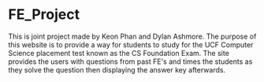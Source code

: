 # FE_Project

This is joint project made by Keon Phan and Dylan Ashmore.
The purpose of this website is to provide a way for students to study for the UCF Computer Science placement test known as the CS Foundation Exam.
The site provides the users with questions from past FE's and times the students as they solve the question then displaying the answer key afterwards.